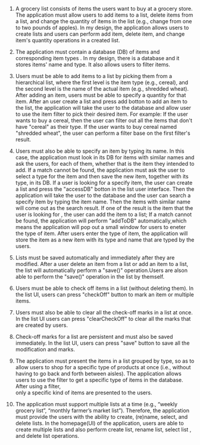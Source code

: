 1. A grocery list consists of items the users want to buy at a grocery store. The application
must allow users to add items to a list, delete items from a list, and change the quantity
of items in the list (e.g., change from one to two pounds of apples).
	In my design, the application allows users to create lists and users can perform add item, 
delete item, and change item's quantity operations in a created list.

2. The application must contain a database (DB) of items and corresponding item types .
	In my design, there is a database and it stores items' name and type. It also allows users
to filter items.

3. Users must be able to add items to a list by picking them from a hierarchical list, where
the first level is the item type (e.g., cereal), and the second level is the name of the
actual item (e.g., shredded wheat). After adding an item, users must be able to specify a
quantity for that item.
	After an user create a list and press add botton to add an item to the list, the application
will take the user to the database and allow user to use the item filter to pick their desired item.
For example: If the user wants to buy a cereal, then the user can filter out all the items that don't
have "cereal" as their type. If the user wants to buy cereal named "shredded wheat", the user can perform
a filter base on the first filter's result.

4. Users must also be able to specify an item by typing its name. In this case, the
application must look in its DB for items with similar names and ask the users, for each
of them, whether that is the item they intended to add. If a match cannot be found, the
application must ask the user to select a type for the item and then save the new item,
together with its type, in its DB.
	If a user is looking for a specify item, the user can create a list and press the "accessDB" botton in the 
list user interface. Then the application will take the user to the database and the user can search a specify item 
by typing the item name. Then the items with similar name will come out as the search result. If one of the result is 
the item that the user is looking for , the user can add the item to a list; If a match cannot be found, the application 
will perform "addToDB" automatically,which means the application will pop out a small window for users to eneter the type 
of item. After users enter the type of item, the application will store the item as a new item with its type and name that 
are typed by the users.

5. Lists must be saved automatically and immediately after they are modified.
	After a user delete an item from a list or add an item to a list, the list will automatically perform a "save()"
operation.Users are alson able to perform the "save()" operation in the list by themself.

6. Users must be able to check off items in a list (without deleting them).
	In the list UI, users can press "checkOff" button to mark an item or multiple items.

7. Users must also be able to clear all the check-off marks in a list at once.
	In the list UI users can press "clearCheckOff" to clear all the marks that are created by users.

8. Check-off marks for a list are persistent and must also be saved immediately.
	In the list UI, users can press "save" button to save all the modification and marks.

9. The application must present the items in a list grouped by type, so as to allow users to
shop for a specific type of products at once (i.e., without having to go back and forth
between aisles).
	The application allows users to use the filter to get a specific type of items in the database. After using a filter,	
only a specific kind of items are presented to the users.	

10. The application must support multiple lists at a time (e.g., “weekly grocery list”, “monthly
farmer’s market list”). Therefore, the application must provide the users with the ability to
create, (re)name, select, and delete lists.
	In the homepage(UI) of the application, users are able to create multiple lists and also perform create list, rename list,
select list , and delete list operations.